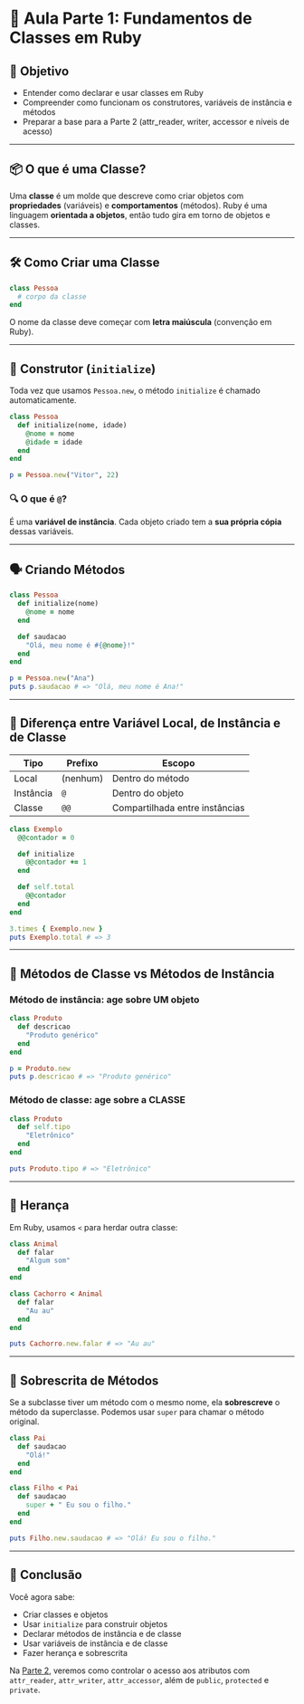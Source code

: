 # 🧠 Aula Parte 1: Fundamentos de Classes em Ruby

## 🚀 Objetivo

- Entender como declarar e usar classes em Ruby
- Compreender como funcionam os construtores, variáveis de instância e métodos
- Preparar a base para a Parte 2 (attr_reader, writer, accessor e níveis de acesso)

---

## 📦 O que é uma Classe?

Uma **classe** é um molde que descreve como criar objetos com **propriedades** (variáveis) e **comportamentos** (métodos). Ruby é uma linguagem **orientada a objetos**, então tudo gira em torno de objetos e classes.

---

## 🛠 Como Criar uma Classe

```ruby
class Pessoa
  # corpo da classe
end
```

O nome da classe deve começar com **letra maiúscula** (convenção em Ruby).

---

## 👶 Construtor (`initialize`)

Toda vez que usamos `Pessoa.new`, o método `initialize` é chamado automaticamente.

```ruby
class Pessoa
  def initialize(nome, idade)
    @nome = nome
    @idade = idade
  end
end

p = Pessoa.new("Vitor", 22)
```

### 🔍 O que é `@`?

É uma **variável de instância**. Cada objeto criado tem a **sua própria cópia** dessas variáveis.

---

## 🗣 Criando Métodos

```ruby
class Pessoa
  def initialize(nome)
    @nome = nome
  end

  def saudacao
    "Olá, meu nome é #{@nome}!"
  end
end

p = Pessoa.new("Ana")
puts p.saudacao # => "Olá, meu nome é Ana!"
```

---

## 🧠 Diferença entre Variável Local, de Instância e de Classe

| Tipo                | Prefixo | Escopo                        |
|---------------------|--------|-------------------------------|
| Local               | (nenhum) | Dentro do método              |
| Instância           | `@`    | Dentro do objeto              |
| Classe              | `@@`   | Compartilhada entre instâncias|

```ruby
class Exemplo
  @@contador = 0

  def initialize
    @@contador += 1
  end

  def self.total
    @@contador
  end
end

3.times { Exemplo.new }
puts Exemplo.total # => 3
```

---

## 🧱 Métodos de Classe vs Métodos de Instância

### Método de instância: age sobre UM objeto

```ruby
class Produto
  def descricao
    "Produto genérico"
  end
end

p = Produto.new
puts p.descricao # => "Produto genérico"
```

### Método de classe: age sobre a CLASSE

```ruby
class Produto
  def self.tipo
    "Eletrônico"
  end
end

puts Produto.tipo # => "Eletrônico"
```

---

## 🔁 Herança

Em Ruby, usamos `<` para herdar outra classe:

```ruby
class Animal
  def falar
    "Algum som"
  end
end

class Cachorro < Animal
  def falar
    "Au au"
  end
end

puts Cachorro.new.falar # => "Au au"
```

---

## 🎯 Sobrescrita de Métodos

Se a subclasse tiver um método com o mesmo nome, ela **sobrescreve** o método da superclasse. Podemos usar `super` para chamar o método original.

```ruby
class Pai
  def saudacao
    "Olá!"
  end
end

class Filho < Pai
  def saudacao
    super + " Eu sou o filho."
  end
end

puts Filho.new.saudacao # => "Olá! Eu sou o filho."
```

---

## 🧠 Conclusão

Você agora sabe:

- Criar classes e objetos
- Usar `initialize` para construir objetos
- Declarar métodos de instância e de classe
- Usar variáveis de instância e de classe
- Fazer herança e sobrescrita

Na [Parte 2](aula_attr_em_ruby.md), veremos como controlar o acesso aos atributos com `attr_reader`, `attr_writer`, `attr_accessor`, além de `public`, `protected` e `private`.
